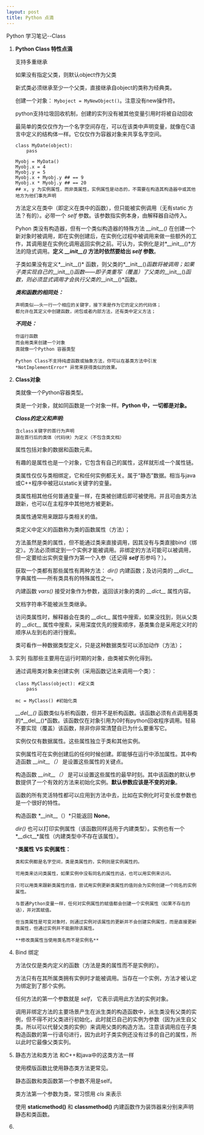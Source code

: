```yaml
---
layout: post
title: Python 点滴
---
```


Python 学习笔记--Class


1. **Python Class 特性点滴**

	支持多重继承
    
    如果没有指定父类，则默认object作为父类
    
    新式类必须继承至少一个父类，直接继承自object的类称为经典类。
    
    创建一个对象： `Myboject = MyNewObject()`。注意没有new操作符。
    
    python支持垃圾回收机制，创建的实列没有被其他变量引用时将被自动回收
    
    最简单的类仅仅作为一个名字空间存在，可以在该类中声明变量，就像在C语言中定义的结构体一样。它仅仅作为容器对象来共享名字空间。
    
    ```
    class MyDate(object):
    	pass
        
    Myobj = MyData()
    Myobj.x = 4
    Myobj.y = 5
    Myobj.x + Myobj.y ## == 9
    Myobj.x * Myobj.y ## == 20
    ## x, y 为实例属性，而非类属性，实例属性是动态的，不需要在构造其构造器中或其他地方为他们事先声明
	```
    
    方法定义在类中（即定义在类中的函数），但只能被实例调用（无有static 方法？有的）。必带一个 *self* 参数。该参数指实例本身，由解释器自动传入。
    
    Pyhon 类没有构造器，但有一个类似构造器的特殊方法 *\_\_init\_\_()* 在创建一个新对象时被调用，即在实例创建后，在实例化过程中被调用来做一些额外的工作，其调用是在实例化调用返回实例之前。可认为，实例化是对*\_\_init\_\_()*方法的隐式调用。**定义 *\_\_init\_\_()* 方法时依然要给出 *self* 参数**。
    
    子类如果没有定义*\_\_init\_\_()* 函数，则父类的*\_\_init\_\_()*函数将被调用；如果子类实现自己的*\_\_init\_\_()*函数——即子类重写（覆盖）了父类的*\_\_init\_\_()*函数，则必须显式调用才会执行父类的*\_\_init\_\_()*函数。
    
    
    ***类和函数的相同处：***
    
    ```
    声明类似——头一行一个相应的关键字，接下来是作为它的定义的代码体；
    都允许在其定义中创建函数，闭包或者内部方法，还有类中定义方法；

	```
    
    ***不同处：***
    
	```
    你运行函数
    而会用类来创建一个对象
    类就像一个Python 容器类型
    
    Python Class不支持纯虚函数或抽象方法，你可以在基类方法中引发 *NotImplementError* 异常来获得类似的效果。

	```

    
2. **Class对象**
	
    类就像一个Python容器类型。
    
    类是一个对象，就如同函数是一个对象一样。**Python 中，一切都是对象。**
    
    ***Class的定义和声明:***
    
    ```
    含class关键字的首行为声明
    跟在首行后的类体（代码块）为定义（不包含类文档）
    ```
    
    属性包括对象的数据和函数元素。
    
    有趣的是属性也是一个对象，它包含有自己的属性，这样就形成一个属性链。
    
    类属性仅仅与类相绑定，它和任何实例都无关。属于“静态”数据。相当与java或C++程序中被冠以static关键字的变量。
    
    类属性相其他任何普通变量一样，在类被创建后即可被使用。并且可由类方法跟新，也可以在主程序中其他地方被更新。
    
    类属性通常用来跟踪与类相关的值。
    
    类定义中定义的函数称为类的函数属性（方法）；
    
    方法虽然是类的属性，但不能通过类来直接调用，因其没有与类直接bind（绑定）。方法必须绑定到一个实例才能被调用。非绑定的方法可能可以被调用，但一定要给出实例变量作为第一个入参（还记得 ***self*** 形参吗？）。
    
    获取一个类都有那些属性有两种方法： *dir()* 内建函数；及访问类的 *\_\_dict\_\_* 字典属性——所有类具有的特殊属性之一。
    
    内建函数 *vars()* 接受对象作为参数，返回该对象的类的 *\_\_dict\_\_* 属性内容。
    
    文档字符串不能被派生类继承。
    
    访问类属性时，解释器会在类的 *\_\_dict\_\_* 属性中搜索，如果没找到，则从父类的 *\_\_dict\_\_* 属性中搜索，采用深度优先的搜索顺序，基类集合是采用定义时的顺序从左到右的进行搜索。
   	
    类可看作一种数据类型定义，只是这种数据类型可以添加动作（方法）；
    
3. 实列
	指那些主要用在运行时期的对象，由类被实例化得到。
    
    通过调用类对象来创建实例（采用函数记法来调用一个类）：
    
    ```
    class MyClass(object): #定义类
    	pass
	
    mc = MyClass() #初始化类
	```
    
    *\_\_del\_\_()* 函数类似与析构函数，但并不是析构函数。该函数必须有点调用基类的*\_\_del\_\_()*函数。该函数仅在对象引用为0时有python回收程序调用。轻易不要实现（覆盖）该函数，除非你非常清楚自已为什么要重写它。
    
    实例仅仅有数据属性。这些属性独立于类和其他实例。
    
    实例属性可在实例创建后的任何时候创建。即能够在运行中添加属性。其中构造函数 *\_\_init\_\_（）* 是设置这些属性的关键点。
    
    构造函数 *\_\_init\_\_（）* 是可以设置这些属性的最早时刻。其中该函数的默认参数提供了一个有效的方法来初始化实例。**默认参数应该是不变的对象**。
    
    函数的所有灵活特性都可以应用到方法中去，比如在实例化时可变长度参数也是一个很好的特性。
    
    构造函数 *\_\_init\_\_（）*只能返回 **None**。
    
    *dir()* 也可以打印实例属性（该函数同样适用于内建类型）。实例也有一个*\_\_dict\_\_*属性（内建类型中不存在该属性）。
    
    ***类属性 VS 实例属性：**
    
    ```
	类和实例都是名字空间，类是类属性的，实例则是实例属性的。
    
    可用类来访问类属性，如果实例中没有同名的属性的话，也可以用实例来访问。
    
    只可以用类来跟新类属性的值，尝试用实例更新类属性的值则会为实例创建一个同名的实例属性。
    
    与普通Python变量一样，任何对实例属性的赋值都会创建一个实例属性（如果不存在的话），并对其赋值。
    
    但当类属性是可变对象时，则通过实例对该属性的更新并不会创建实例属性，而是直接更新类属性，但通过实例并不能删除该属性。
    
    **修改类属性当使用类名而不是实例名**
	```
    
4. Bind 绑定
	
    方法仅仅是类内定义的函数（方法是类的属性而不是实例的）。
    
    方法只有在其所属类拥有实例时才能被调用。当存在一个实例，方法才被认定为绑定到了那个实例。
    
    任何方法的第一个参数就是 *self*， 它表示调用此方法的实例对象。
    
    调用非绑定方法的主要场景产生在派生类的构造函数中，派生类没有父类的实例，但不得不对父类进行初始化，此时就已自己的实例为参数（因为派生自父类。所以可以代替父类的实例）来调用父类的构造方法。注意该调用应在子类构造函数的第一行语句进行，因为此时子类实例还没有过多的自己的属性，所以此时它最像父类实列。
    
5. 静态方法和类方法
	和C++和java中的这类方法一样
    
    使用模版函数比使用静态类方法更常见。
    
    静态函数和类函数第一个参数不用是self。
    
    类方法第一个参数为类，常习惯用 *cls* 来表示
    
    使用 **staticmethod()** 和 **classmethod()** 内建函数作为装饰器来分别来声明静态和类函数。
    
    
    
6. 
    
    
    
    
    
    